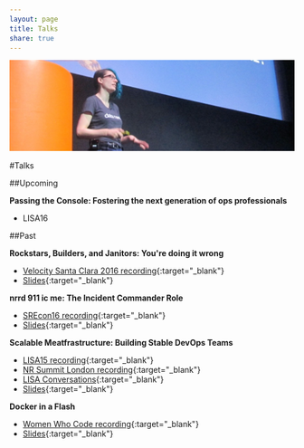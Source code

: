 ```yaml
---
layout: page
title: Talks
share: true
---
```

<img src="/images/talksphoto.png" alt="">

#Talks

##Upcoming

**Passing the Console: Fostering the next generation of ops professionals**

* LISA16

##Past

**Rockstars, Builders, and Janitors: You're doing it wrong**

* [Velocity Santa Clara 2016 recording](https://www.youtube.com/watch?v=posb7CzWSFc){:target="_blank"}
* [Slides](https://speakerdeck.com/alicegoldfuss/rockstars-builders-and-janitors-youre-doing-it-wrong){:target="_blank"}

**nrrd 911 ic me: The Incident Commander Role**

* [SREcon16 recording](https://www.usenix.org/conference/srecon16/program/presentation/goldfuss){:target="_blank"}
* [Slides](https://speakerdeck.com/alicegoldfuss/nrrd-911-ic-me-the-incident-commander-role){:target="_blank"}

**Scalable Meatfrastructure: Building Stable DevOps Teams**

* [LISA15 recording](https://www.usenix.org/conference/lisa15/conference-program/presentation/goldfuss){:target="_blank"}
* [NR Summit London recording](https://www.youtube.com/watch?v=2taGFo9rK4E){:target="_blank"}
* [LISA Conversations](https://www.youtube.com/watch?v=8bxOstI2r8A){:target="_blank"}
* [Slides](https://speakerdeck.com/alicegoldfuss/scalable-meatfrastructure-building-stable-devops-teams){:target="_blank"}

**Docker in a Flash**

* [Women Who Code recording](https://youtu.be/yIvn3HkoD9Y?t=6m30s){:target="_blank"}
* [Slides](https://speakerdeck.com/alicegoldfuss/docker-in-a-flash){:target="_blank"}

